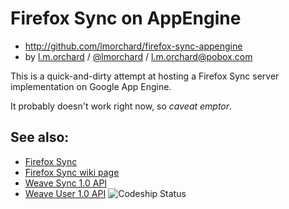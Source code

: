 # Firefox Sync on AppEngine

* <http://github.com/lmorchard/firefox-sync-appengine>
* by [l.m.orchard](http://lmorchard.com) / [@lmorchard](http://twitter.com/lmorchard) / <l.m.orchard@pobox.com>

This is a quick-and-dirty attempt at hosting a Firefox Sync server
implementation on Google App Engine.

It probably doesn't work right now, so *caveat emptor*.

## See also:

* [Firefox Sync](http://www.mozilla.com/en-US/firefox/sync/)
* [Firefox Sync wiki page](https://wiki.mozilla.org/Firefox_Sync)
* [Weave Sync 1.0 API](https://wiki.mozilla.org/Labs/Weave/Sync/1.0/API)
* [Weave User 1.0 API](https://wiki.mozilla.org/Labs/Weave/User/1.0/API)
![Codeship Status](https://www.codeship.io/projects/4b992ec0-85d8-0131-24b3-06385c567acf/status)
